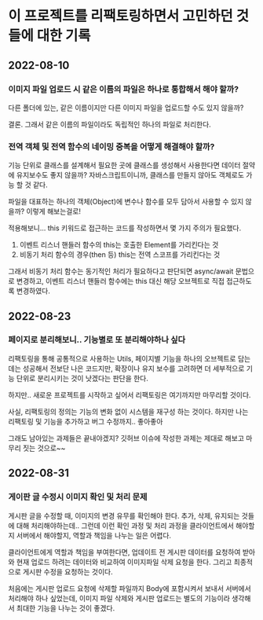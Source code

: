 # 이 프로젝트를 리팩토링하면서 고민하던 것들에 대한 기록

## 2022-08-10

### 이미지 파일 업로드 시 같은 이름의 파일은 하나로 통합해서 해야 할까?

다른 폴더에 있는, 같은 이름이지만 다른 이미지 파일을 업로드할 수도 있지 않을까?

결론. 그래서 같은 이름의 파일이라도 독립적인 하나의 파일로 처리한다.

### 전역 객체 및 전역 함수의 네이밍 중복을 어떻게 해결해야 할까?

기능 단위로 클래스를 설계해서 필요한 곳에 클래스를 생성해서 사용한다면 데이터 절약에 유지보수도 좋지 않을까? 자바스크립트이니까, 클래스를 만들지 않아도 객체로도 가능 할 것 같다.

파일을 대표하는 하나의 객체(Object)에 변수나 함수를 모두 담아서 사용할 수 있지 않을까? 이렇게 해보는걸로!

적용해보니... this 키워드로 접근하는 코드를 작성하면서 몇 가지 주의가 필요했다.

1. 이벤트 리스너 핸들러 함수의 this는 호출한 Element를 가리킨다는 것
2. 비동기 처리 함수의 경우(then 등) this는 전역 스코프를 가리킨다는 것

그래서 비동기 처리 함수는 동기적인 처리가 필요하다고 판단되면 async/await 문법으로
변경하고, 이벤트 리스너 핸들러 함수에는 this 대신 해당 오브젝트로 직접 접근하도록
변경하였다.

## 2022-08-23

### 페이지로 분리해보니.. 기능별로 또 분리해야하나 싶다

리팩토링을 통해 공통적으로 사용하는 Utils,  페이지별 기능을 하나의 오브젝트로 담는데는 성공해서 전보단 나은 코드지만,
확장이나 유지 보수를 고려하면 더 세부적으로 기능 단위로 분리시키는 것이 낫겠다는 판단을 한다.

하지만.. 새로운 프로젝트를 시작하고 싶어서 리팩토링은 여기까지만 마무리할 것이다.

사실, 리팩토링의 정의는 기능의 변화 없이 시스템을 재구성 하는 것이다.
하지만 나는 리팩토링 및 기능을 추가하고 버그 수정까지.. 좋아좋아

그래도 남아있는 과제들은 끝내야겠지? 깃허브 이슈에 작성한 과제는 제대로 해보고 마무리 짓는 것으로~~

## 2022-08-31

### 게이판 글 수정시 이미지 확인 및 처리 문제

게시판 글을 수정할 때, 이미지의 변경 유무를 확인해야 한다. 추가, 삭제, 유지되는 것들에 대해 처리해야하는데..
그런데 이런 확인 과정 및 처리 과정을 클라이언트에서 해야할지 서버에서 해야할지, 역할과 책임을 나누는 일은 어렵다.

클라이언트에게 역할과 책임을 부여한다면, 업데이트 전 게시판 데이터를 요청하여 받아와 현재 업로드 하려는 데이터와
비교하여 이미지파일 삭제 요청을 한다. 그리고 최종적으로 게시판 수정을 요청하는 것이다.

처음에는 게시판 업로드 요청에 삭제할 파일까지 Body에 포함시켜서 보내서 서버에서 처리해야 하나 싶었는데,
이미지 파일 삭제와 게시판 업로드는 별도의 기능이라 생각해서 최대한 기능을 나누는 것이 좋겠다.
